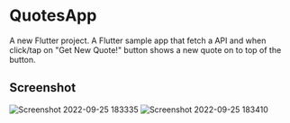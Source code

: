 # QuotesApp

A new Flutter project.
A Flutter sample app that fetch a API and when click/tap on "Get New Quote!" button shows a new quote on to top of the button.

## Screenshot

![Screenshot 2022-09-25 183335](https://user-images.githubusercontent.com/96804371/192143747-af08e7e8-943a-4bd4-a8a4-4f1b28459ea4.png)
![Screenshot 2022-09-25 183410](https://user-images.githubusercontent.com/96804371/192143749-d9af5272-8ba1-4165-a0df-c5b058fbf504.png)
